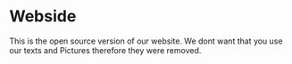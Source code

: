# Webside
This is the open source version of our website. We dont want that you use our texts and Pictures therefore they were removed.
